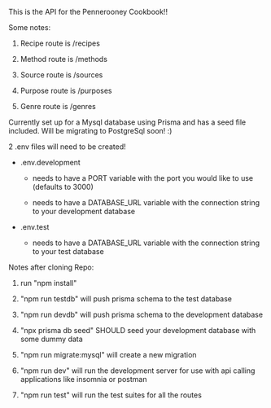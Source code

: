 This is the API for the Pennerooney Cookbook!!

Some notes:

1. Recipe route is /recipes

2. Method route is /methods

3. Source route is /sources

4. Purpose route is /purposes

5. Genre route is /genres

Currently set up for a Mysql database using Prisma and has a seed file included. Will be migrating to PostgreSql soon! :)

2 .env files will need to be created!

- .env.development

  - needs to have a PORT variable with the port you would like to use (defaults to 3000)

  - needs to have a DATABASE_URL variable with the connection string to your development database

- .env.test

  - needs to have a DATABASE_URL variable with the connection string to your test database

Notes after cloning Repo:

1. run "npm install"

2. "npm run testdb" will push prisma schema to the test database

3. "npm run devdb" will push prisma schema to the development database

4. "npx prisma db seed" SHOULD seed your development database with some dummy data

5. "npm run migrate:mysql" will create a new migration

6. "npm run dev" will run the development server for use with api calling applications like insomnia or postman

7. "npm run test" will run the test suites for all the routes
